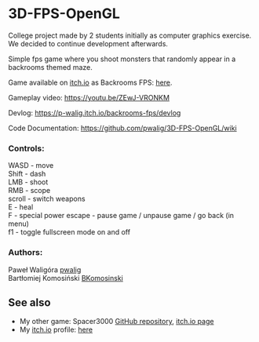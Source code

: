 # 3D-FPS-OpenGL

College project made by 2 students initially as computer graphics exercise. We decided to continue development afterwards.

Simple fps game where you shoot monsters that randomly appear in a backrooms themed maze.

Game available on [itch.io](https://itch.io/) as Backrooms FPS: [here](https://p-walig.itch.io/backrooms-fps "Backrooms FPS").

Gameplay video: https://youtu.be/ZEwJ-VRONKM

Devlog: https://p-walig.itch.io/backrooms-fps/devlog

Code Documentation: https://github.com/pwalig/3D-FPS-OpenGL/wiki

### Controls:  
WASD - move  
Shift - dash  
LMB - shoot  
RMB - scope  
scroll - switch weapons  
E - heal  
F - special power 
escape - pause game / unpause game / go back (in menu)  
f1 - toggle fullscreen mode on and off

### Authors:  
Paweł Waligóra [pwalig](https://github.com/pwalig)  
Bartłomiej Komosiński [BKomosinski](https://github.com/BKomosinski)

## See also
* My other game: Spacer3000 [GitHub repository](https://github.com/pwalig/Spacer3000), [itch.io page](https://p-walig.itch.io/spacer-3000)
* My [itch.io](https://itch.io/) profile: [here](https://p-walig.itch.io "Paweł Waligóra")
